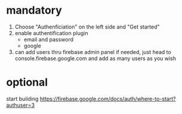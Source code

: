 
# mandatory

1. Choose "Authenficiation" on the left side and "Get started"
2. enable authentification plugin
   - email and password
   - google 
3. can add users thru firebase admin panel if needed, just head to console.firebase.google.com and add as many users as you wish

# optional

start building https://firebase.google.com/docs/auth/where-to-start?authuser=3